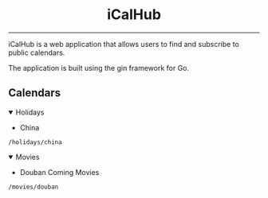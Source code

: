<h1 align="center">iCalHub</h1>

---

iCalHub is a web application that allows users to find and subscribe to public calendars.

The application is built using the gin framework for Go.

## Calendars

<details open>
<summary>Holidays</summary>

- China
```shell
/holidays/china
```
</details>

<details open>
<summary>Movies</summary>


- Douban Coming Movies
```shell
/movies/douban
````
</details>

